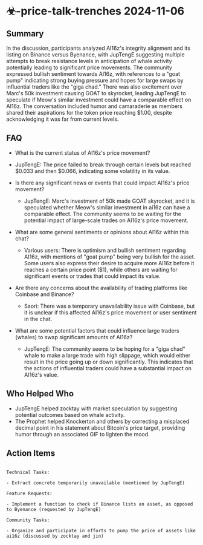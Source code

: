 # ☣-price-talk-trenches 2024-11-06

## Summary

In the discussion, participants analyzed AI16z's integrity alignment and its listing on Binance versus Byenance, with
JupTengE suggesting multiple attempts to break resistance levels in anticipation of whale activity potentially leading
to significant price movements. The community expressed bullish sentiment towards AI16z, with references to a "goat
pump" indicating strong buying pressure and hopes for large swaps by influential traders like the "giga chad." There was
also excitement over Marc's 50k investment causing GOAT to skyrocket, leading JupTengE to speculate if Meow's similar
investment could have a comparable effect on AI16z. The conversation included humor and camaraderie as members shared
their aspirations for the token price reaching $1.00, despite acknowledging it was far from current levels.

## FAQ

- What is the current status of AI16z's price movement?
- JupTengE: The price failed to break through certain levels but reached $0.033 and then $0.066, indicating some
  volatility in its value.

- Is there any significant news or events that could impact AI16z's price movement?

    - JupTengE: Marc's investment of 50k made GOAT skyrocket, and it is speculated whether Meow's similar investment in
      ai16z can have a comparable effect. The community seems to be waiting for the potential impact of large-scale
      trades on AI16z's price movement.

- What are some general sentiments or opinions about AI16z within this chat?

    - Various users: There is optimism and bullish sentiment regarding AI16z, with mentions of "goat pump" being very
      bullish for the asset. Some users also express their desire to acquire more AI16z before it reaches a certain
      price point ($1), while others are waiting for significant events or trades that could impact its value.

- Are there any concerns about the availability of trading platforms like Coinbase and Binance?

    - Saori: There was a temporary unavailability issue with Coinbase, but it is unclear if this affected AI16z's price
      movement or user sentiment in the chat.

- What are some potential factors that could influence large traders (whales) to swap significant amounts of AI16z?
    - JupTengE: The community seems to be hoping for a "giga chad" whale to make a large trade with high slippage, which
      would either result in the price going up or down significantly. This indicates that the actions of influential
      traders could have a substantial impact on AI16z's value.

## Who Helped Who

- JupTengE helped zocktay with market speculation by suggesting potential outcomes based on whale activity.
- The Prophet helped Knockerton and others by correcting a misplaced decimal point in his statement about Bitcoin's price target, providing humor through an associated GIF to lighten the mood.

## Action Items

```

Technical Tasks:

- Extract concrete temporarily unavailable (mentioned by JupTengE)

Feature Requests:

- Implement a function to check if Binance lists an asset, as opposed to Byenance (requested by JupTengE)

Community Tasks:

- Organize and participate in efforts to pump the price of assets like ai16z (discussed by zocktay and jin)

```
